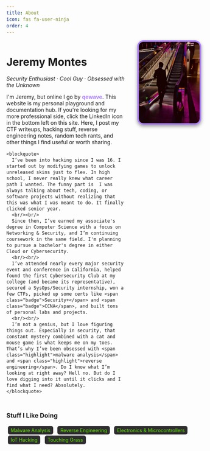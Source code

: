 ```yaml
---
title: About
icon: fas fa-user-ninja
order: 4
---
```


<style>
  .about-container {
    display: flex;
    flex-wrap: wrap;
    align-items: flex-start;
    justify-content: space-between;
    gap: 2rem;
    margin-bottom: 2rem;
  }

  .about-text {
    flex: 1 1 60%;
  }

  .about-image {
    flex: 1 1 30%;
    max-width: 260px;
  }

  .about-image img {
    width: 100%;
    border-radius: 16px;
    border: 4px solid #ae81ff;
    box-shadow: 0 4px 10px rgba(0,0,0,0.4);
  }

  .highlight {
    color: #ae81ff;
    font-weight: bold;
  }

  .badge {
    display: inline-block;
    background: #302e31;
    color: #62ea00;
    padding: 0.3em 0.6em;
    border-radius: 0.4em;
    font-size: 0.9em;
    margin: 0.1em 0.3em;
  }

  .section-title {
    color: #ae81ff;
    margin-top: 2rem;
  }
</style>

<div class="about-container">
  <div class="about-text">
    <h1><span>Jeremy Montes</span></h1>
      <p><em>Security Enthusiast  ·  Cool Guy  ·  Obsessed with the Unknown</em></p>
    <p>
      I'm Jeremy, but online I go by <span class="highlight">qewave</span>. This website is my personal playground and documentation hub. If you're looking for my more professional side, click the LinkedIn icon in the bottom left on this site. Here, I post my CTF writeups, hacking stuff, reverse engineering notes, random tech rants, and other things I find useful or worth sharing.
    </p>

    <blockquote>
      I’ve been into hacking since I was 16. I started out by modifying games to unlock unreleased skins just to flex. In high school, I never really knew what career path I wanted. The funny part is  I was always talking about tech, coding, or software projects without realizing that this was what I was meant to do. It finally clicked senior year.
      <br/><br/>
      Since then, I’ve earned my associate's degree in Computer Science with a focus on Networking & Security, and I’m continuing coursework in the same field. I'm planning to pursue a bachelor's degree in either Cloud or Cybersecurity.
      <br/><br/>
      I’ve attended nearly every major security event and conference in California, helped found the first Cybersecurity Club at my college (and became its representative), secured a SysOps/Security internship, won a few CTFs, picked up some certs like <span class="badge">Security+</span> and <span class="badge">CCNA</span>, and built tons of personal labs and projects.
      <br/><br/>
      I’m not a genius, but I love figuring things out. Especially in security, that constant mystery combined with a cat and mouse game is what keeps me on my toes. That’s why I’ve been obsessed with <span class="highlight">malware analysis</span> and <span class="highlight">reverse engineering</span>. Do I know what I’m looking at right away? Hell no. But do I love digging into it until it clicks and I find what I need? Absolutely.
    </blockquote>
  </div>

  <div class="about-image">
    <img src="/assets/img/mev3.jpg" alt="Jeremy Montes" />
  </div>
</div>

### Stuff I Like Doing 
<div class="badge">Malware Analysis</div>
<div class="badge">Reverse Engineering</div>
<div class="badge">Electronics & Microcontrollers</div>
<div class="badge">IoT Hacking</div>
<div class="badge">Touching Grass</div>